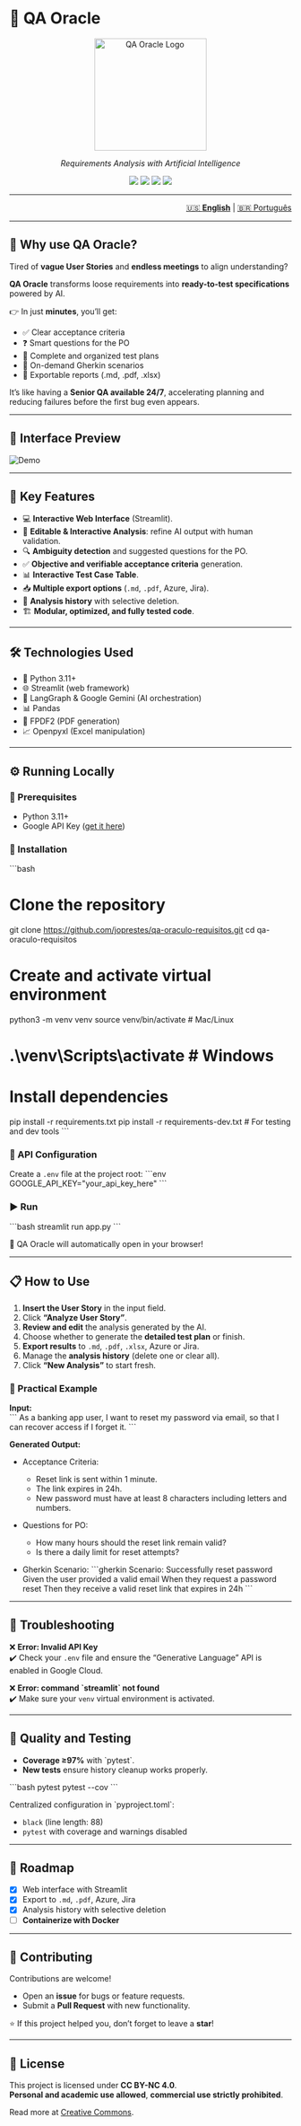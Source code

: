 # 🔮 QA Oracle

<p align="center">
  <img src="assets/logo_oraculo.png" alt="QA Oracle Logo" width="200"/>
</p>

<p align="center"><i>Requirements Analysis with Artificial Intelligence</i></p>

<p align="center">
  <img src="https://img.shields.io/badge/python-3.11+-blue.svg"/>
  <img src="https://img.shields.io/badge/license-CC--BY--NC%204.0-green.svg"/>
  <img src="https://img.shields.io/badge/Streamlit-App-red.svg"/>
  <img src="https://img.shields.io/badge/code%20style-black-000000.svg"/>
</p>

---
<nav aria-label="Language switcher" style="text-align: right;">
<a href="README-en.md" aria-current="page">🇺🇸 <strong>English</strong></a> |
<a href="README.md">🇧🇷 Português</a>
</nav>

---

## 🚀 Why use QA Oracle?

Tired of **vague User Stories** and **endless meetings** to align understanding?

**QA Oracle** transforms loose requirements into **ready-to-test specifications** powered by AI.

👉 In just **minutes**, you’ll get:
- ✅ Clear acceptance criteria  
- ❓ Smart questions for the PO  
- 📝 Complete and organized test plans  
- 🧪 On-demand Gherkin scenarios  
- 📄 Exportable reports (.md, .pdf, .xlsx)  

It’s like having a **Senior QA available 24/7**, accelerating planning and reducing failures before the first bug even appears.

---

## 📸 Interface Preview

![Demo](assets/qa_oraculo_cartoon_demo.gif)

---

## 🚀 Key Features

- 💻 **Interactive Web Interface** (Streamlit).  
- 📝 **Editable & Interactive Analysis**: refine AI output with human validation.  
- 🔍 **Ambiguity detection** and suggested questions for the PO.  
- ✅ **Objective and verifiable acceptance criteria** generation.  
- 📊 **Interactive Test Case Table**.  
- 📥 **Multiple export options** (`.md`, `.pdf`, Azure, Jira).  
- 📖 **Analysis history** with selective deletion.  
- 🏗️ **Modular, optimized, and fully tested code**.  

---

## 🛠️ Technologies Used

- 🐍 Python 3.11+  
- 🌐 Streamlit (web framework)  
- 🧠 LangGraph & Google Gemini (AI orchestration)  
- 📊 Pandas  
- 📄 FPDF2 (PDF generation)  
- 📈 Openpyxl (Excel manipulation)  

---

## ⚙️ Running Locally

### 📌 Prerequisites
- Python 3.11+  
- Google API Key ([get it here](https://console.cloud.google.com))  

### 🚀 Installation
\`\`\`bash
# Clone the repository
git clone https://github.com/joprestes/qa-oraculo-requisitos.git
cd qa-oraculo-requisitos

# Create and activate virtual environment
python3 -m venv venv
source venv/bin/activate  # Mac/Linux
# .\venv\Scripts\activate  # Windows

# Install dependencies
pip install -r requirements.txt
pip install -r requirements-dev.txt  # For testing and dev tools
\`\`\`

### 🔑 API Configuration
Create a `.env` file at the project root:
\`\`\`env
GOOGLE_API_KEY="your_api_key_here"
\`\`\`

### ▶️ Run
\`\`\`bash
streamlit run app.py
\`\`\`

🎉 QA Oracle will automatically open in your browser!

---

## 📋 How to Use

1. **Insert the User Story** in the input field.  
2. Click **“Analyze User Story”**.  
3. **Review and edit** the analysis generated by the AI.  
4. Choose whether to generate the **detailed test plan** or finish.  
5. **Export results** to `.md`, `.pdf`, `.xlsx`, Azure or Jira.  
6. Manage the **analysis history** (delete one or clear all).  
7. Click **“New Analysis”** to start fresh.  

### 🔎 Practical Example
**Input:**  
\`\`\`
As a banking app user,
I want to reset my password via email,
so that I can recover access if I forget it.
\`\`\`

**Generated Output:**  
- Acceptance Criteria:
  - Reset link is sent within 1 minute.  
  - The link expires in 24h.  
  - New password must have at least 8 characters including letters and numbers.  

- Questions for PO:
  - How many hours should the reset link remain valid?  
  - Is there a daily limit for reset attempts?  

- Gherkin Scenario:
  \`\`\`gherkin
  Scenario: Successfully reset password
    Given the user provided a valid email
    When they request a password reset
    Then they receive a valid reset link that expires in 24h
  \`\`\`

---

## 🤔 Troubleshooting

❌ **Error: Invalid API Key**  
✔️ Check your `.env` file and ensure the “Generative Language” API is enabled in Google Cloud.  

❌ **Error: command \`streamlit\` not found**  
✔️ Make sure your `venv` virtual environment is activated.  

---

## 🧪 Quality and Testing

- **Coverage ≥97%** with \`pytest\`.  
- **New tests** ensure history cleanup works properly.  

\`\`\`bash
pytest
pytest --cov
\`\`\`

Centralized configuration in \`pyproject.toml\`:  
- `black` (line length: 88)  
- `pytest` with coverage and warnings disabled  

---

## 📌 Roadmap

- [x] Web interface with Streamlit  
- [x] Export to `.md`, `.pdf`, Azure, Jira  
- [x] Analysis history with selective deletion  
- [ ] **Containerize with Docker**  

---

## 🤝 Contributing

Contributions are welcome!  
- Open an **issue** for bugs or feature requests.  
- Submit a **Pull Request** with new functionality.  

⭐ If this project helped you, don’t forget to leave a **star**!

---

## 📜 License

This project is licensed under **CC BY-NC 4.0**.  
**Personal and academic use allowed**, **commercial use strictly prohibited**.  

Read more at [Creative Commons](https://creativecommons.org/licenses/by-nc/4.0/).